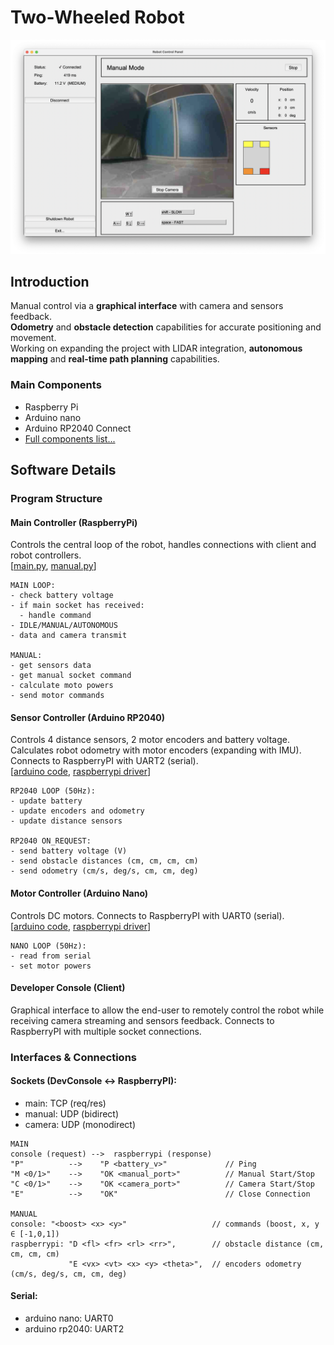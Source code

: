# Two-Wheeled Robot
![manual interface](./img/manual_interface.png)
## Introduction
Manual control via a **graphical interface** with camera and sensors feedback.  
**Odometry** and **obstacle detection** capabilities for accurate positioning and movement.  
Working on expanding the project with LIDAR integration, **autonomous mapping** and **real-time path planning** capabilities.  


### Main Components
- Raspberry Pi 
- Arduino nano
- Arduino RP2040 Connect
- [Full components list...](docs/compnents_list.md)

## Software Details
### Program Structure
#### Main Controller  (RaspberryPi)
Controls the central loop of the robot, handles connections with client and robot controllers.  
[[main.py](src/raspberry_pi/main.py), [manual.py](src/raspberry_pi/manual.py)]
```
MAIN LOOP:
- check battery voltage
- if main socket has received:
  - handle command
- IDLE/MANUAL/AUTONOMOUS
- data and camera transmit

MANUAL:
- get sensors data
- get manual socket command
- calculate moto powers
- send motor commands
```
#### Sensor Controller (Arduino RP2040)
Controls 4 distance sensors, 2 motor encoders and battery voltage.
Calculates robot odometry with motor encoders (expanding with IMU).
Connects to RaspberryPI with UART2 (serial).  
[[arduino code](src/rp2040/main_serial.ino),  [raspberrypi driver](src/raspberrypi/rp2040.py)]
```
RP2040 LOOP (50Hz):
- update battery
- update encoders and odometry
- update distance sensors

RP2040 ON_REQUEST:
- send battery voltage (V)
- send obstacle distances (cm, cm, cm, cm)
- send odometry (cm/s, deg/s, cm, cm, deg)
```
#### Motor Controller (Arduino Nano)
Controls DC motors.
Connects to RaspberryPI with UART0 (serial).  
[[arduino code](src/nano/main.ino),  [raspberrypi driver](src/raspberrypi/nano.py)]
```
NANO LOOP (50Hz):
- read from serial
- set motor powers
```
#### Developer Console (Client)
Graphical interface to allow the end-user to remotely control the robot while receiving camera streaming and sensors feedback.
Connects to RaspberryPI with multiple socket connections.

### Interfaces & Connections

#### Sockets (DevConsole <-> RaspberryPI):
- main: TCP (req/res)
- manual: UDP (bidirect)
- camera: UDP (monodirect)
```
MAIN
console (request) -->  raspberrypi (response)
"P"          -->    "P <battery_v>"             // Ping
"M <0/1>"    -->    "OK <manual_port>"          // Manual Start/Stop
"C <0/1>"    -->    "OK <camera_port>"          // Camera Start/Stop
"E"          -->    "OK"                        // Close Connection

MANUAL
console: "<boost> <x> <y>"                   // commands (boost, x, y ∈ [-1,0,1])
raspberrypi: "D <fl> <fr> <rl> <rr>",        // obstacle distance (cm, cm, cm, cm)
             "E <vx> <vt> <x> <y> <theta>",  // encoders odometry (cm/s, deg/s, cm, cm, deg)
```

#### Serial:
- arduino nano: UART0
- arduino rp2040: UART2






